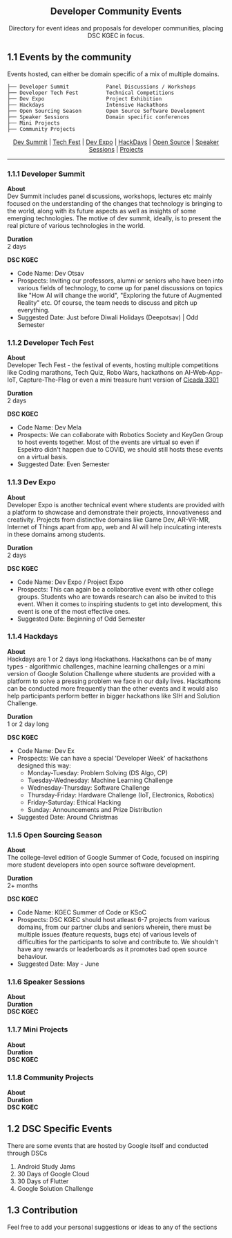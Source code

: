 <h2 align="center">Developer Community Events</h2>
<p align="center">
    Directory for event ideas and proposals for developer communities, placing DSC KGEC in focus.
</p>

## 1.1 Events by the community
Events hosted, can either be domain specific of a mix of multiple domains.
```
├── Developer Summit            Panel Discussions / Workshops
├── Developer Tech Fest         Technical Competitions
├── Dev Expo                    Project Exhibition       
├── Hackdays                    Intensive Hackathons                  
├── Open Sourcing Season        Open Source Software Development 
├── Speaker Sessions            Domain specific conferences
├── Mini Projects               
├── Community Projects
```

<p align="center">
<a href="#1.1.1-Developer-Summit">Dev Summit</a> | <a href="#1.1.2-Developer-Tech-Fest">Tech Fest</a> | <a href="#1.1.3-Dev-Expo">Dev Expo</a> | <a href="#1.1.4-Hackdays">HackDays</a> | <a href="#1.1.5-Open-Sourcing-Season">Open Source</a> | <a href="#1.1.6-Speaker-Sessions">Speaker Sessions</a> | <a href="#1.1.7-Mini-Projects">Projects</a>
</p>

----

### 1.1.1 Developer Summit
**About**<br/>
Dev Summit includes panel discussions, workshops, lectures etc mainly focused on the understanding of the changes that technology is bringing to the world, along with its future aspects as well as insights of some emerging technologies. The motive of dev summit, ideally, is to present the real picture of various technologies in the world.

**Duration**<br/>
2 days

**DSC KGEC**<br/>
- Code Name: Dev Otsav
- Prospects: Inviting our professors, alumni or seniors who have been into various fields of technology, to come up for panel discussions on topics like "How AI will change the world", "Exploring the future of Augmented Reality" etc. Of course, the team needs to discuss and pitch up everything.
- Suggested Date: Just before Diwali Holidays (Deepotsav) | Odd Semester

### 1.1.2 Developer Tech Fest
**About**<br/>
Developer Tech Fest - the festival of events, hosting multiple competitions like Coding marathons, Tech Quiz, Robo Wars, hackathons on AI-Web-App-IoT, Capture-The-Flag or even a mini treasure hunt version of [Cicada 3301](https://en.wikipedia.org/wiki/Cicada_3301)

**Duration**<br/>
2 days

**DSC KGEC**<br/>
- Code Name: Dev Mela
- Prospects: We can collaborate with Robotics Society and KeyGen Group to host events together. Most of the events are virtual so even if Espektro didn't happen due to COVID, we should still hosts these events on a virtual basis.
- Suggested Date: Even Semester

### 1.1.3 Dev Expo
**About**<br/>
Developer Expo is another technical event where students are provided with a platform to showcase and demonstrate their projects, innovativeness and creativity. Projects from distinctive domains like Game Dev, AR-VR-MR, Internet of Things apart from app, web and AI will help inculcating interests in these domains among students.

**Duration**<br/>
2 days

**DSC KGEC**<br/>
- Code Name: Dev Expo / Project Expo
- Prospects: This can again be a collaborative event with other college groups. Students who are towards research can also be invited to this event. When it comes to inspiring students to get into development, this event is one of the most effective ones.
- Suggested Date: Beginning of Odd Semester

### 1.1.4 Hackdays
**About**<br/>
Hackdays are 1 or 2 days long Hackathons. Hackathons can be of many types - algorithmic challenges, machine learning challenges or a mini version of Google Solution Challenge where students are provided with a platform to solve a pressing problem we face in our daily lives. Hackathons can be conducted more frequently than the other events and it would also help participants perform better in bigger hackathons like SIH and Solution Challenge.

**Duration**<br/>
1 or 2 day long

**DSC KGEC**<br/>
- Code Name: Dev Ex
- Prospects: We can have a special 'Developer Week' of hackathons designed this way:
    - Monday-Tuesday:       Problem Solving (DS Algo, CP)
    - Tuesday-Wednesday:    Machine Learning Challenge 
    - Wednesday-Thursday:   Software Challenge
    - Thursday-Friday:      Hardware Challenge (IoT, Electronics, Robotics)
    - Friday-Saturday:      Ethical Hacking
    - Sunday:               Announcements and Prize Distribution
- Suggested Date: Around Christmas

### 1.1.5 Open Sourcing Season
**About**<br/>
The college-level edition of Google Summer of Code, focused on inspiring more student developers into open source software development.

**Duration**<br/>
2+ months

**DSC KGEC**<br/>
- Code Name: KGEC Summer of Code or KSoC
- Prospects: DSC KGEC should host atleast 6-7 projects from various domains, from our partner clubs and seniors wherein, there must be multiple issues (feature requests, bugs etc) of various levels of difficulties for the participants to solve and contribute to. We shouldn't have any rewards or leaderboards as it promotes bad open source behaviour.
- Suggested Date: May - June

### 1.1.6 Speaker Sessions
**About**<br/>
**Duration**<br/>
**DSC KGEC**<br/>

### 1.1.7 Mini Projects
**About**<br/>
**Duration**<br/>
**DSC KGEC**<br/>

### 1.1.8 Community Projects
**About**<br/>
**Duration**<br/>
**DSC KGEC**<br/>

## 1.2 DSC Specific Events
There are some events that are hosted by Google itself and conducted through DSCs
1. Android Study Jams
2. 30 Days of Google Cloud
3. 30 Days of Flutter
4. Google Solution Challenge

## 1.3 Contribution
Feel free to add your personal suggestions or ideas to any of the sections
